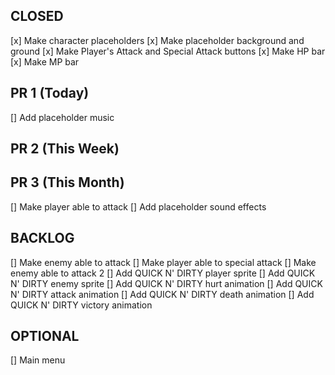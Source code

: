 ## CLOSED

[x] Make character placeholders
[x] Make placeholder background and ground
[x] Make Player's Attack and Special Attack buttons
[x] Make HP bar
[x] Make MP bar

## PR 1 (Today)

[] Add placeholder music

## PR 2 (This Week)


## PR 3 (This Month)

[] Make player able to attack
[] Add placeholder sound effects

## BACKLOG

[] Make enemy able to attack
[] Make player able to special attack
[] Make enemy able to attack 2
[] Add QUICK N' DIRTY player sprite
[] Add QUICK N' DIRTY enemy sprite
[] Add QUICK N' DIRTY hurt animation
[] Add QUICK N' DIRTY attack animation
[] Add QUICK N' DIRTY death animation
[] Add QUICK N' DIRTY victory animation

## OPTIONAL

[] Main menu

